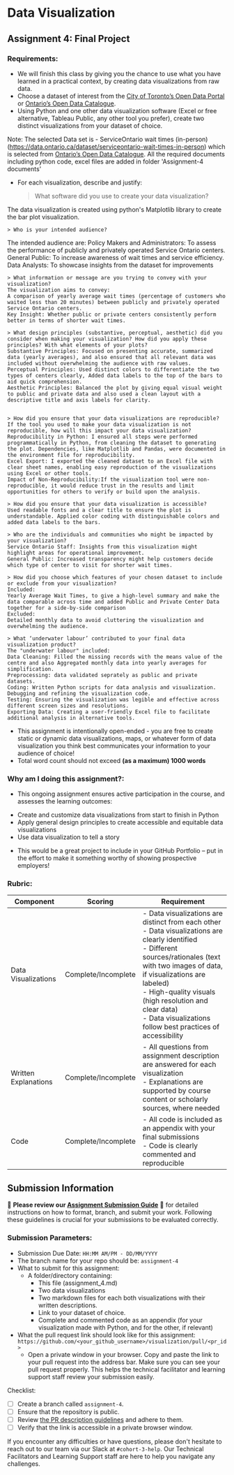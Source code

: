 # Data Visualization

## Assignment 4: Final Project

### Requirements:
- We will finish this class by giving you the chance to use what you have learned in a practical context, by creating data visualizations from raw data. 
- Choose a dataset of interest from the [City of Toronto’s Open Data Portal](https://www.toronto.ca/city-government/data-research-maps/open-data/) or [Ontario’s Open Data Catalogue](https://data.ontario.ca/). 
- Using Python and one other data visualization software (Excel or free alternative, Tableau Public, any other tool you prefer), create two distinct visualizations from your dataset of choice.  

Note: The selected Data set is - ServiceOntario wait times (in-person)(https://data.ontario.ca/dataset/serviceontario-wait-times-in-person) which is selected from [Ontario’s Open Data Catalogue](https://data.ontario.ca/). All the required documents including python code, excel files are added in folder 'Assignment-4 documents' 

- For each visualization, describe and justify: 
    > What software did you use to create your data visualization?

The data visualization is created using python's Matplotlib library to create the bar plot visualization. 

    > Who is your intended audience? 

The intended audience are:
Policy Makers and Administrators: To assess the performance of publicly and privately operated Service Ontario centers.
General Public: To increase awareness of wait times and service efficiency.
Data Analysts: To showcase insights from the dataset for improvements
    
    > What information or message are you trying to convey with your visualization? 
    The visualization aims to convey:
    A comparison of yearly average wait times (percentage of customers who waited less than 20 minutes) between publicly and privately operated Service Ontario centers.
    Key Insight: Whether public or private centers consistently perform better in terms of shorter wait times.
    
    > What design principles (substantive, perceptual, aesthetic) did you consider when making your visualization? How did you apply these principles? With what elements of your plots? 
    Substantive Principles: Focused on presenting accurate, summarized data (yearly averages), and also ensured that all relevant data was included without overwhelming the audience with raw values.
    Perceptual Principles: Used distinct colors to differentiate the two types of centers clearly, Added data labels to the top of the bars to aid quick comprehension.
    Aesthetic Principles: Balanced the plot by giving equal visual weight to public and private data and also used a clean layout with a descriptive title and axis labels for clarity.

    
    > How did you ensure that your data visualizations are reproducible? If the tool you used to make your data visualization is not reproducible, how will this impact your data visualization? 
    Reproducibility in Python: I ensured all steps were performed programmatically in Python, from cleaning the dataset to generating the plot. Dependencies, like Matplotlib and Pandas, were documented in the environment file for reproducibility.
    Excel Export: I exported the cleaned dataset to an Excel file with clear sheet names, enabling easy reproduction of the visualizations using Excel or other tools.
    Impact of Non-Reproducibility:If the visualization tool were non-reproducible, it would reduce trust in the results and limit opportunities for others to verify or build upon the analysis.
    
    > How did you ensure that your data visualization is accessible?  
    Used readable fonts and a clear title to ensure the plot is understandable. Applied color coding with distinguishable colors and added data labels to the bars.
    
    > Who are the individuals and communities who might be impacted by your visualization? 
    Service Ontario Staff: Insights from this visualization might highlight areas for operational improvement.
    General Public: Increased transparency might help customers decide which type of center to visit for shorter wait times. 
    
    > How did you choose which features of your chosen dataset to include or exclude from your visualization? 
    Included:
    Yearly Average Wait Times, to give a high-level summary and make the data comparable across time and added Public and Private Center Data together for a side-by-side comparison
    Excluded:
    Detailed monthly data to avoid cluttering the visualization and overwhelming the audience.
    
    > What ‘underwater labour’ contributed to your final data visualization product?
    The "underwater labour" included:
    Data Cleaning: Filled the missing records with the means value of the centre and also Aggregated monthly data into yearly averages for simplification.
    Preprocessing: data validated seprately as public and private datasets.
    Coding: Written Python scripts for data analysis and visualization. Debugging and refining the visualization code.
    Testing: Ensuring the visualization was legible and effective across different screen sizes and resolutions.
    Exporting Data: Creating a user-friendly Excel file to facilitate additional analysis in alternative tools.

- This assignment is intentionally open-ended - you are free to create static or dynamic data visualizations, maps, or whatever form of data visualization you think best communicates your information to your audience of choice! 
- Total word count should not exceed **(as a maximum) 1000 words** 
 
### Why am I doing this assignment?:  
- This ongoing assignment ensures active participation in the course, and assesses the learning outcomes: 
* Create and customize data visualizations from start to finish in Python
* Apply general design principles to create accessible and equitable data visualizations
* Use data visualization to tell a story  
- This would be a great project to include in your GitHub Portfolio – put in the effort to make it something worthy of showing prospective employers!

### Rubric:

| Component         | Scoring  | Requirement                                                                 |
|-------------------|----------|-----------------------------------------------------------------------------|
| Data Visualizations | Complete/Incomplete | - Data visualizations are distinct from each other<br>- Data visualizations are clearly identified<br>- Different sources/rationales (text with two images of data, if visualizations are labeled)<br>- High-quality visuals (high resolution and clear data)<br>- Data visualizations follow best practices of accessibility |
| Written Explanations | Complete/Incomplete | - All questions from assignment description are answered for each visualization<br>- Explanations are supported by course content or scholarly sources, where needed |
| Code              | Complete/Incomplete | - All code is included as an appendix with your final submissions<br>- Code is clearly commented and reproducible |

## Submission Information

🚨 **Please review our [Assignment Submission Guide](https://github.com/UofT-DSI/onboarding/blob/main/onboarding_documents/submissions.md)** 🚨 for detailed instructions on how to format, branch, and submit your work. Following these guidelines is crucial for your submissions to be evaluated correctly.

### Submission Parameters:
* Submission Due Date: `HH:MM AM/PM - DD/MM/YYYY`
* The branch name for your repo should be: `assignment-4`
* What to submit for this assignment:
    * A folder/directory containing:
        * This file (assignment_4.md)
        * Two data visualizations 
        * Two markdown files for each both visualizations with their written descriptions.
        * Link to your dataset of choice.
        * Complete and commented code as an appendix (for your visualization made with Python, and for the other, if relevant) 
* What the pull request link should look like for this assignment: `https://github.com/<your_github_username>/visualization/pull/<pr_id>`
    * Open a private window in your browser. Copy and paste the link to your pull request into the address bar. Make sure you can see your pull request properly. This helps the technical facilitator and learning support staff review your submission easily.

Checklist:
- [ ] Create a branch called `assignment-4`.
- [ ] Ensure that the repository is public.
- [ ] Review [the PR description guidelines](https://github.com/UofT-DSI/onboarding/blob/main/onboarding_documents/submissions.md#guidelines-for-pull-request-descriptions) and adhere to them.
- [ ] Verify that the link is accessible in a private browser window.

If you encounter any difficulties or have questions, please don't hesitate to reach out to our team via our Slack at `#cohort-3-help`. Our Technical Facilitators and Learning Support staff are here to help you navigate any challenges.
